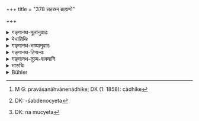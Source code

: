 +++
title = "378 सहस्रम् ब्राह्मणो"

+++

<details><summary>गङ्गानथ-मूलानुवादः</summary>

The Brāhmaṇa who has intercourse with a protected Brāhmaṇa woman by force should be fined one thousand; he who has connection with a willing one, should be fined five hundred.—(378)
</details>

<details><summary>मेधातिथिः</summary>

**गुप्ता** भ्रष्टशीलापि यदि केनचिद् रक्ष्यते पित्रा भ्रात्रा बन्धुभिर् वा तां हठाद् गच्छन् **सहस्रं ब्राह्मणो** दाप्यः । गुप्ता शीलवती चेत् प्रवासनाङ्कने ऽधिके[^२९०] । अथापि शीलवत्य् अपि गुप्तशब्देनोच्यते,[^२९१] तथापि सहस्रमात्राद् ब्राह्मणो मुच्यते[^२९२] । अङ्कनप्रवासने सर्वत्र मुखीक्रियेते परदाराभिमर्शे ॥ ८.३७८ ॥


[^२९२]:
     DK: na mucyeta


[^२९१]:
     DK: -śabdenocyeta


[^२९०]:
     M G: pravāsanāhvānenādhike; DK (1: 1858): cādhike
</details>

<details><summary>गङ्गानथ-भाष्यानुवादः</summary>

Even though one has lost her chastity, if the woman continues to be protected by her father, brother or relatives,—and a Brāhmaṇa has intercourse with her by force, he should be made to pay one thousand.

If however the woman is protected and still chaste, then the man is to be banished and branded, in addition to the fine.

Even if the word ‘protected’ be taken to mean *chaste*, the Brāhmaṇa would be absolved by paying a thousand ‘banishment’ and ‘branding’ being the general punishment laid down for all cases of immoral intercourse with other women.—(378)
</details>

<details><summary>गङ्गानथ-टिप्पन्यः</summary>

This verse is quoted in *Parāśaramādhava* (Vyavahāra, p. 317), which remarks that this refers to cases where the woman is not the wife of one’s teacher or friend;—in *Vivādaratnākara* (p. 393);—in
*Vyavahāramayūkha* (p. 105), as laying down the penalty for forcible
intercourse with a chaste Brāhmaṇa woman;—in *Mitākṣarā* (p. 256) where
*Bālambhaṭṭī* notes that inasmuch as the latter half contains the
epithet ‘*icchantyā*,’ ‘willing,’—which is in contradistinction to ‘*balāt*,’ ‘by force,’ of the former half,—it follows that in case the first half refers to the *guarded* woman, the second half must refer to the *unguarded* one; the meaning being that if a Brāhmaṇa has connection only once with a willing woman of the same caste, he should be fined 500;—in *Smṛtisāroddhāra* (p. 330);—and in *Vīramitrodaya* (Vyavahāra, 144b and 155b), which explains ‘*guptam*’ as ‘properly guarded’; and adds that this refers to cases of adultery other than those with the wife of the *guru* or the *friend*, for which latter other penalties have been prescribed.
</details>

<details><summary>गङ्गानथ-तुल्य-वाक्यानि</summary>

**(verses 8.374-378)**

See Comparative notes for [Verse 8.374].
</details>

<details><summary>भारुचिः</summary>

**बलाद्** इत्य् अविवक्षितम् । यो हि गुप्तां व्रजति बलाद् एवासौ गतो भवति । एवं सकामाम् अकामाम् इत्य् अन्यत्र गुप्तागुप्तव्यपदेशो विवक्षितः । ऋज्व् अन्यत् ॥ ८.३७७ ॥
</details>

<details><summary>Bühler</summary>

378	A Brahmana who carnally knows a guarded Brahmani against her will, shall be fined one thousand (panas); but he shall be made to pay five hundred, if he had connexion with a willing one.
</details>
